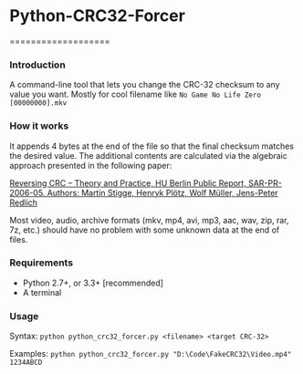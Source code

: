 # Python-CRC32-Forcer
===================

### Introduction ###

A command-line tool that lets you change the CRC-32 checksum to any value you want.
Mostly for cool filename like  `No Game No Life Zero [00000000].mkv`

### How it works ###

It appends 4 bytes at the end of the file so that the final checksum matches the desired value.
The additional contents are calculated via the algebraic approach presented in the following paper:

[Reversing CRC – Theory and Practice, HU Berlin Public Report, SAR-PR-2006-05.
Authors: Martin Stigge, Henryk Plötz, Wolf Müller, Jens-Peter Redlich](https://sar.informatik.hu-berlin.de/research/publications/SAR-PR-2006-05/SAR-PR-2006-05_.pdf)

Most video, audio, archive formats (mkv, mp4, avi, mp3, aac, wav, zip, rar, 7z, etc.) should have no problem with some unknown data at the end of files.

### Requirements ###

- Python 2.7+, or 3.3+ [recommended]
- A terminal

### Usage ###

Syntax: `python python_crc32_forcer.py <filename> <target CRC-32>`

Examples: `python python_crc32_forcer.py "D:\Code\FakeCRC32\Video.mp4" 1234ABCD`
